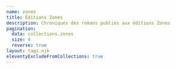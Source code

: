 ```yaml
---
name: zones
title: Éditions Zones
description: Chroniques des romans publiés aux éditions Zones
pagination:
  data: collections.zones
  size: 4
  reverse: true
layout: tags.njk
eleventyExcludeFromCollections: true
---
```

